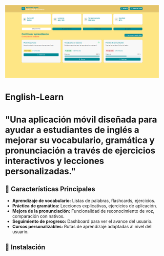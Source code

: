 # ![Imagen Proyecto](https://github.com/Decta-Cubitus/english-learn-app/blob/master/English-learn-app1.png)

# English-Learn

# "Una aplicación móvil diseñada para ayudar a estudiantes de inglés a mejorar su vocabulario, gramática y pronunciación a través de ejercicios interactivos y lecciones personalizadas."

## 🌟 Características Principales

*   **Aprendizaje de vocabulario:** Listas de palabras, flashcards, ejercicios.
*   **Práctica de gramática:** Lecciones explicativas, ejercicios de aplicación.
*   **Mejora de la pronunciación:** Funcionalidad de reconocimiento de voz, comparación con nativos.
*   **Seguimiento de progreso:** Dashboard para ver el avance del usuario.
*   **Cursos personalizables:** Rutas de aprendizaje adaptadas al nivel del usuario.

## 🚀 Instalación
